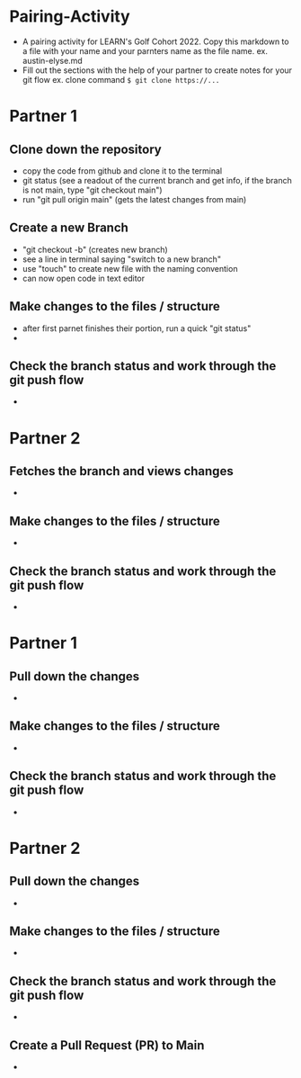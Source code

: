 # Pairing-Activity
- A pairing activity for LEARN's Golf Cohort 2022. Copy this markdown to a file with your name and your parnters name as the file name. 
    ex. austin-elyse.md
- Fill out the sections with the help of your partner to create notes for your git flow
    ex. clone command `$ git clone https://...`


# Partner 1
## Clone down the repository 
  - copy the code from github and clone it to the terminal
  - git status (see a readout of the current branch and get info, if the branch is not main, type "git checkout main")
  - run "git pull origin main" (gets the latest changes from main)

## Create a new Branch 
  - "git checkout -b" (creates new branch) <topic-initial1-initial2>
  - see a line in terminal saying "switch to a new branch"
  - use "touch" to create new file with the naming convention <topic-student1-student2>
  - can now open code in text editor

## Make changes to the files / structure
  - after first parnet finishes their portion, run a quick "git status"
  - 
  
## Check the branch status and work through the git push flow
  - 

# Partner 2
## Fetches the branch and views changes
 - 

##  Make changes to the files / structure
 - 

## Check the branch status and work through the git push flow
 - 

# Partner 1
## Pull down the changes 
 - 

## Make changes to the files / structure
 - 

## Check the branch status and work through the git push flow
 - 

# Partner 2
## Pull down the changes 
 - 

##  Make changes to the files / structure
 - 

## Check the branch status and work through the git push flow
 -

## Create a Pull Request (PR) to Main
 - 
